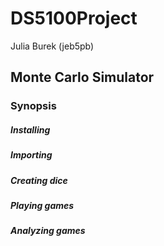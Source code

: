 # DS5100Project
Julia Burek (jeb5pb)

## Monte Carlo Simulator

### Synopsis
##### Installing

##### Importing


##### Creating dice


##### Playing games


##### Analyzing games



